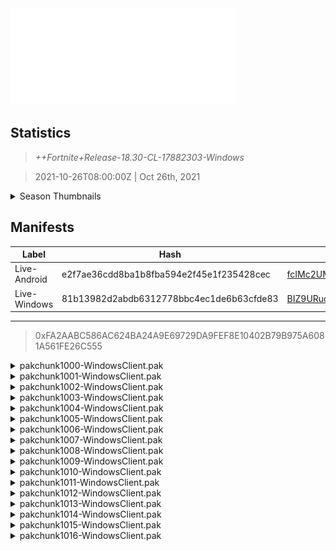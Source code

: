 <div style="pointer-events: none">
  <img style="pointer-events: none" src="https://raw.githubusercontent.com/Tectors/fn-archive/master/.github/source/dependents/gen.18.30.svg" width="360" height="155">
<div>

## Statistics
> *++Fortnite+Release-18.30-CL-17882303-Windows*

> 2021-10-26T08:00:00Z | Oct 26th, 2021

<details>
  <summary>Season Thumbnails</summary>

  > Seasonal thumbnails are a season's normal ltms and their photos.

  | Name | ID |
  | - | - |
  | [Solo](https://raw.githubusercontent.com/Tectors/fn-archive/master/.github/source/dependents/monthly-rotaton/playlist_defaultsolo_18_30.png) | Playlist_DefaultSolo |
  | [Duos](https://raw.githubusercontent.com/Tectors/fn-archive/master/.github/source/dependents/monthly-rotaton/playlist_defaultduo_18_30.png) | Playlist_DefaultDuo |
  | [Trios](https://raw.githubusercontent.com/Tectors/fn-archive/master/.github/source/dependents/monthly-rotaton/playlist_trios_18_30.png) | Playlist_Trios |
  | [Squads](https://raw.githubusercontent.com/Tectors/fn-archive/master/.github/source/dependents/monthly-rotaton/playlist_defaultsquad_18_30.png) | Playlist_DefaultSquad |
</details>

## Manifests
| Label | Hash | Route |
| - | - | - |
| Live-Android | e2f7ae36cdd8ba1b8fba594e2f45e1f235428cec | [fcIMc2UMlmge6hkDikGr3WBmV_VrzA](https://github.com/Tectors/fn-archive/blob/master/manifests/fcIMc2UMlmge6hkDikGr3WBmV_VrzA.manifest) |
| Live-Windows | 81b13982d2abdb6312778bbc4ec1de6b63cfde83 | [BIZ9URud-wgSnyLid0OGLukI37r96A](https://github.com/Tectors/fn-archive/blob/master/manifests/BIZ9URud-wgSnyLid0OGLukI37r96A.manifest) |

---

> 0xFA2AABC586AC624BA24A9E69729DA9FEF8E10402B79B975A6081A561FE26C555

<details>
  <summary>pakchunk1000-WindowsClient.pak</summary>

  > FortniteGame/Content/Paks/pakchunk1000-WindowsClient.pak

  > 0xD03DD7497D4A18847F5160442DCC4AC49A74EB16D4F7A4DEB45636473F51EB5E
  > 00BD73648F7CD05EDE0B2D4C33B499BD

  </details>

<details>
  <summary>pakchunk1001-WindowsClient.pak</summary>

  > FortniteGame/Content/Paks/pakchunk1001-WindowsClient.pak

  > 0x64A675F846FEEC2A737CB1CCAA285854DF7E8154286EA058416E6687C2352A90
  > 0DE6839DE97A78F987D7A34D644BB3AD

  </details>

<details>
  <summary>pakchunk1002-WindowsClient.pak</summary>

  > FortniteGame/Content/Paks/pakchunk1002-WindowsClient.pak

  > 0xE2A41B137AAD14BFA84C4CEFC582309761FA02C1BBCF5FF7CCD3BD24474739DF
  > 0E32ED911D1D1D67115812FB22317555

  <img src="https://raw.githubusercontent.com/Tectors/fn-archive/master/.github/source/dependents/referred/BID_882_EerieGhost_Y9N1T.svg" width="100"> 
</details>

<details>
  <summary>pakchunk1003-WindowsClient.pak</summary>

  > FortniteGame/Content/Paks/pakchunk1003-WindowsClient.pak

  > 0x2812FD66ACE87262EF72AE64DE6C1309EA1E7957C9770F708EE41A714AE0E74C
  > 21D9E3FA446D32EE85025841557C1E4C

  <img src="https://raw.githubusercontent.com/Tectors/fn-archive/master/.github/source/dependents/referred/SPID_328_GrasshopperHammer_5D0FN.svg" width="100"> <img src="https://raw.githubusercontent.com/Tectors/fn-archive/master/.github/source/dependents/referred/SPID_327_GrasshopperHeart_CP6MR.svg" width="100"> <img src="https://raw.githubusercontent.com/Tectors/fn-archive/master/.github/source/dependents/referred/SPID_322_Grasshopper_83HQ3.svg" width="100"> <img src="https://raw.githubusercontent.com/Tectors/fn-archive/master/.github/source/dependents/referred/Pickaxe_ID_696_Grasshopper_Male_24OGH.svg" width="100"> <img src="https://raw.githubusercontent.com/Tectors/fn-archive/master/.github/source/dependents/referred/EID_Grasshopper_8D51K.svg" width="100"> <img src="https://raw.githubusercontent.com/Tectors/fn-archive/master/.github/source/dependents/referred/CID_A_243_Athena_Commando_F_Grasshopper_E_L6I24.svg" width="100"> <img src="https://raw.githubusercontent.com/Tectors/fn-archive/master/.github/source/dependents/referred/CID_A_242_Athena_Commando_F_Grasshopper_D_EIQ7X.svg" width="100"> <img src="https://raw.githubusercontent.com/Tectors/fn-archive/master/.github/source/dependents/referred/CID_A_241_Athena_Commando_F_Grasshopper_C_QGV1I.svg" width="100"> <img src="https://raw.githubusercontent.com/Tectors/fn-archive/master/.github/source/dependents/referred/CID_A_240_Athena_Commando_F_Grasshopper_B_9RSI1.svg" width="100"> <img src="https://raw.githubusercontent.com/Tectors/fn-archive/master/.github/source/dependents/referred/CID_A_239_Athena_Commando_F_Grasshopper_H6LB7.svg" width="100"> <img src="https://raw.githubusercontent.com/Tectors/fn-archive/master/.github/source/dependents/referred/CID_A_238_Athena_Commando_M_Grasshopper_E_Q14K1.svg" width="100"> <img src="https://raw.githubusercontent.com/Tectors/fn-archive/master/.github/source/dependents/referred/CID_A_237_Athena_Commando_M_Grasshopper_D_5OEIK.svg" width="100"> <img src="https://raw.githubusercontent.com/Tectors/fn-archive/master/.github/source/dependents/referred/CID_A_236_Athena_Commando_M_Grasshopper_C_47TZ8.svg" width="100"> <img src="https://raw.githubusercontent.com/Tectors/fn-archive/master/.github/source/dependents/referred/CID_A_235_Athena_Commando_M_Grasshopper_B_RHQUY.svg" width="100"> <img src="https://raw.githubusercontent.com/Tectors/fn-archive/master/.github/source/dependents/referred/CID_A_234_Athena_Commando_M_Grasshopper_A_57ARK.svg" width="100"> <img src="https://raw.githubusercontent.com/Tectors/fn-archive/master/.github/source/dependents/referred/CID_A_233_Athena_Commando_M_Grasshopper_5GTT3.svg" width="100"> <img src="https://raw.githubusercontent.com/Tectors/fn-archive/master/.github/source/dependents/referred/BID_896_GrasshopperMale_BRT10.svg" width="100"> 
</details>

<details>
  <summary>pakchunk1004-WindowsClient.pak</summary>

  > FortniteGame/Content/Paks/pakchunk1004-WindowsClient.pak

  > 0xA4DCB51AD7D5CF29AA69C3AA5D1635E04644BC8E594950F9005C658715C2E6A9
  > 2E5F91AEF58F310AE2044EA39C43BB81

  <img src="https://raw.githubusercontent.com/Tectors/fn-archive/master/.github/source/dependents/referred/Wrap_409_CritterManiac_1B4II.svg" width="100"> <img src="https://raw.githubusercontent.com/Tectors/fn-archive/master/.github/source/dependents/referred/Pickaxe_ID_683_CritterManiacMale_S4I63.svg" width="100"> <img src="https://raw.githubusercontent.com/Tectors/fn-archive/master/.github/source/dependents/referred/CID_A_218_Athena_Commando_M_CritterManiac_KV6J0.svg" width="100"> <img src="https://raw.githubusercontent.com/Tectors/fn-archive/master/.github/source/dependents/referred/BID_870_CritterManiac_8Y8KK.svg" width="100"> 
</details>

<details>
  <summary>pakchunk1005-WindowsClient.pak</summary>

  > FortniteGame/Content/Paks/pakchunk1005-WindowsClient.pak

  > 0x1BAA5501FFEE9751CF621EACD8CD65F06E219FADA377091C6DE81E2E8C4BED8D
  > 360CD59F6F7B68A441DDED9DB5FD13D7

  <img src="https://raw.githubusercontent.com/Tectors/fn-archive/master/.github/source/dependents/referred/LSID_364_Ashes_0XBPK.svg" width="100"> <img src="https://raw.githubusercontent.com/Tectors/fn-archive/master/.github/source/dependents/referred/EID_Ashes_MYQ8O.svg" width="100"> <img src="https://raw.githubusercontent.com/Tectors/fn-archive/master/.github/source/dependents/referred/CID_A_231_Athena_Commando_F_Ashes_TKGK9.svg" width="100"> <img src="https://raw.githubusercontent.com/Tectors/fn-archive/master/.github/source/dependents/referred/BID_897_AshesFemale_DV4RB.svg" width="100"> 
</details>

<details>
  <summary>pakchunk1006-WindowsClient.pak</summary>

  > FortniteGame/Content/Paks/pakchunk1006-WindowsClient.pak

  > 0x44D23F2AF2C45DC1A81A7937FC029A61BC8999732D425F599AF97C12B78F0788
  > 545B9777127F4BE242F802C627356B7E

  <img src="https://raw.githubusercontent.com/Tectors/fn-archive/master/.github/source/dependents/referred/Pickaxe_ID_691_RelishMale_FVCA7.svg" width="100"> <img src="https://raw.githubusercontent.com/Tectors/fn-archive/master/.github/source/dependents/referred/Pickaxe_ID_690_RelishFemale_DC74M.svg" width="100"> <img src="https://raw.githubusercontent.com/Tectors/fn-archive/master/.github/source/dependents/referred/LSID_360_Relish_FRX3N.svg" width="100"> <img src="https://raw.githubusercontent.com/Tectors/fn-archive/master/.github/source/dependents/referred/EID_Relish_TNPZI.svg" width="100"> <img src="https://raw.githubusercontent.com/Tectors/fn-archive/master/.github/source/dependents/referred/CID_A_222_Athena_Commando_F_Relish_G6S5T.svg" width="100"> <img src="https://raw.githubusercontent.com/Tectors/fn-archive/master/.github/source/dependents/referred/CID_A_221_Athena_Commando_M_Relish_8364H.svg" width="100"> <img src="https://raw.githubusercontent.com/Tectors/fn-archive/master/.github/source/dependents/referred/BID_874_RelishFemale_I7B41.svg" width="100"> <img src="https://raw.githubusercontent.com/Tectors/fn-archive/master/.github/source/dependents/referred/BID_873_RelishMale_0Q8D9.svg" width="100"> 
</details>

<details>
  <summary>pakchunk1007-WindowsClient.pak</summary>

  > FortniteGame/Content/Paks/pakchunk1007-WindowsClient.pak

  > 0x53EF9E3DCE4DEB688CB446E3AC9192C0D09A59E47A52834CB564BCE73247C27B
  > 5E2A3EE7CE3884E31F58D83485D8B122

  <img src="https://raw.githubusercontent.com/Tectors/fn-archive/master/.github/source/dependents/referred/Wrap_413_SAM_WK0AX.svg" width="100"> <img src="https://raw.githubusercontent.com/Tectors/fn-archive/master/.github/source/dependents/referred/Pickaxe_ID_697_SAMFemale1H_RV6AN.svg" width="100"> <img src="https://raw.githubusercontent.com/Tectors/fn-archive/master/.github/source/dependents/referred/LSID_363_DarkTrioNov_4B2M5.svg" width="100"> <img src="https://raw.githubusercontent.com/Tectors/fn-archive/master/.github/source/dependents/referred/CID_A_255_Athena_Commando_F_SAM_QA7ZS.svg" width="100"> <img src="https://raw.githubusercontent.com/Tectors/fn-archive/master/.github/source/dependents/referred/BID_888_SAM_4LYL3.svg" width="100"> 
</details>

<details>
  <summary>pakchunk1008-WindowsClient.pak</summary>

  > FortniteGame/Content/Paks/pakchunk1008-WindowsClient.pak

  > 0xE96390474917256049E268B29325128FF85C1F8BB9253485A414F06887881714
  > 6537263AA4E53B6A7B7D4AE3DE12826C

  </details>

<details>
  <summary>pakchunk1009-WindowsClient.pak</summary>

  > FortniteGame/Content/Paks/pakchunk1009-WindowsClient.pak

  > 0xD0181080A65146E3C5128AA7EC2C595612C139FA42137A8B28642565CF9203CD
  > 72CC2893A6B672F3854F36629B770774

  <img src="https://raw.githubusercontent.com/Tectors/fn-archive/master/.github/source/dependents/referred/SPID_325_UproarGraffiti_QFE4O.svg" width="100"> <img src="https://raw.githubusercontent.com/Tectors/fn-archive/master/.github/source/dependents/referred/Pickaxe_ID_699_UproarBraidsFemale_LY5GM.svg" width="100"> <img src="https://raw.githubusercontent.com/Tectors/fn-archive/master/.github/source/dependents/referred/MusicPack_112_Uproar_59WME.svg" width="100"> <img src="https://raw.githubusercontent.com/Tectors/fn-archive/master/.github/source/dependents/referred/LSID_366_Uproar_8MFSF.svg" width="100"> <img src="https://raw.githubusercontent.com/Tectors/fn-archive/master/.github/source/dependents/referred/LSID_362_Jinx_F9OY4.svg" width="100"> <img src="https://raw.githubusercontent.com/Tectors/fn-archive/master/.github/source/dependents/referred/CID_A_256_Athena_Commando_F_UproarBraids_8IOZW.svg" width="100"> <img src="https://raw.githubusercontent.com/Tectors/fn-archive/master/.github/source/dependents/referred/BID_890_UproarBraids_EF68P.svg" width="100"> 
</details>

<details>
  <summary>pakchunk1010-WindowsClient.pak</summary>

  > FortniteGame/Content/Paks/pakchunk1010-WindowsClient.pak

  > 0xB3B815190B90CF6083C2A35D6BA757411A87F66A55E8D505BB5CDAA038A14185
  > 8CB3CD29BF1611B7CA90D1C635859415

  <img src="https://raw.githubusercontent.com/Tectors/fn-archive/master/.github/source/dependents/referred/EID_ChickenLeg_TDJ0O.svg" width="100"> 
</details>

<details>
  <summary>pakchunk1011-WindowsClient.pak</summary>

  > FortniteGame/Content/Paks/pakchunk1011-WindowsClient.pak

  > 0xCC4D9D760A17AC9ED7D14124A6152DCACD027A84F3203A40679F1B7AA3A4C783
  > AC22C5B2B654FE15BDCC8B664D033140

  <img src="https://raw.githubusercontent.com/Tectors/fn-archive/master/.github/source/dependents/referred/CID_A_232_Athena_Commando_F_CritterStreak_YILHR.svg" width="100"> 
</details>

<details>
  <summary>pakchunk1012-WindowsClient.pak</summary>

  > FortniteGame/Content/Paks/pakchunk1012-WindowsClient.pak

  > 0x5BB3682022D9B7D2F677B5D9E5D4FD82D23CD0CC8E8B393BB80F4BB7003F11DC
  > BE2C3EF59AB81D812AF5B8153325998F

  <img src="https://raw.githubusercontent.com/Tectors/fn-archive/master/.github/source/dependents/referred/Pickaxe_ID_687_GiggleMale_YCQ4S.svg" width="100"> <img src="https://raw.githubusercontent.com/Tectors/fn-archive/master/.github/source/dependents/referred/LSID_359_Giggle_6OHH8.svg" width="100"> <img src="https://raw.githubusercontent.com/Tectors/fn-archive/master/.github/source/dependents/referred/Glider_ID_323_GiggleMale_XADT7.svg" width="100"> <img src="https://raw.githubusercontent.com/Tectors/fn-archive/master/.github/source/dependents/referred/CID_A_219_Athena_Commando_M_Giggle_C2UK0.svg" width="100"> <img src="https://raw.githubusercontent.com/Tectors/fn-archive/master/.github/source/dependents/referred/BID_872_Giggle_LN5LR.svg" width="100"> 
</details>

<details>
  <summary>pakchunk1013-WindowsClient.pak</summary>

  > FortniteGame/Content/Paks/pakchunk1013-WindowsClient.pak

  > 0xDE646D492BBD3D30650B736918041C15E9EDEBAD0FB678B81DB197F998F52880
  > C23FA9BDE9342B508B8AABBEEA6699A2

  <img src="https://raw.githubusercontent.com/Tectors/fn-archive/master/.github/source/dependents/referred/Wrap_404_CritterFrenzy_SNXC0.svg" width="100"> <img src="https://raw.githubusercontent.com/Tectors/fn-archive/master/.github/source/dependents/referred/Pickaxe_ID_676_CritterFrenzyMale_B21OE.svg" width="100"> <img src="https://raw.githubusercontent.com/Tectors/fn-archive/master/.github/source/dependents/referred/CID_A_214_Athena_Commando_M_CritterFrenzy_YDM1L.svg" width="100"> <img src="https://raw.githubusercontent.com/Tectors/fn-archive/master/.github/source/dependents/referred/BID_867_CritterFrenzy_3VYKQ.svg" width="100"> 
</details>

<details>
  <summary>pakchunk1014-WindowsClient.pak</summary>

  > FortniteGame/Content/Paks/pakchunk1014-WindowsClient.pak

  > 0xA8E750511F75B32B2A0D110B3A0CFF61567B3E269EF21A9CAE7616F747D7B6F5
  > D517F2A448CCB9B47E5004894BC62ACF

  <img src="https://raw.githubusercontent.com/Tectors/fn-archive/master/.github/source/dependents/referred/Pickaxe_ID_680_TomcatMale_LOSMX.svg" width="100"> <img src="https://raw.githubusercontent.com/Tectors/fn-archive/master/.github/source/dependents/referred/Glider_ID_318_Wombat_1MQMN.svg" width="100"> <img src="https://raw.githubusercontent.com/Tectors/fn-archive/master/.github/source/dependents/referred/CID_A_212_Athena_Commando_M_Tomcat_M1Z6G.svg" width="100"> <img src="https://raw.githubusercontent.com/Tectors/fn-archive/master/.github/source/dependents/referred/BID_863_Tomcat_5V2TZ.svg" width="100"> 
</details>

<details>
  <summary>pakchunk1015-WindowsClient.pak</summary>

  > FortniteGame/Content/Paks/pakchunk1015-WindowsClient.pak

  > 0xF05BFB8C0F08499DE23A534279A79E1A1F6B99157A42F2FBB1BB31E70613BE77
  > DD07D332EE51C9C9585F5249FD62A45A

  <img src="https://raw.githubusercontent.com/Tectors/fn-archive/master/.github/source/dependents/referred/CID_A_223_Athena_Commando_M_Glitz_MJ5WQ.svg" width="100"> 
</details>

<details>
  <summary>pakchunk1016-WindowsClient.pak</summary>

  > FortniteGame/Content/Paks/pakchunk1016-WindowsClient.pak

  > 0x2C7D695D0D77284A187F1C729402E7F23692D2DFFB22B5515663BC51789E6955
  > F044853E82632E827ED91FB4AFBD28DF

  <img src="https://raw.githubusercontent.com/Tectors/fn-archive/master/.github/source/dependents/referred/Pickaxe_ID_694_SunrisePalace1H_SDI6M.svg" width="100"> <img src="https://raw.githubusercontent.com/Tectors/fn-archive/master/.github/source/dependents/referred/Pickaxe_ID_693_SunriseCastle1H_5XE1U.svg" width="100"> <img src="https://raw.githubusercontent.com/Tectors/fn-archive/master/.github/source/dependents/referred/LSID_358_Sunrise_1Q2KG.svg" width="100"> <img src="https://raw.githubusercontent.com/Tectors/fn-archive/master/.github/source/dependents/referred/Glider_ID_324_SunriseCastleMale_2R4Q3.svg" width="100"> <img src="https://raw.githubusercontent.com/Tectors/fn-archive/master/.github/source/dependents/referred/EID_Sunrise_RPZ6M.svg" width="100"> <img src="https://raw.githubusercontent.com/Tectors/fn-archive/master/.github/source/dependents/referred/CID_A_216_Athena_Commando_M_SunrisePalace_BBQY0.svg" width="100"> <img src="https://raw.githubusercontent.com/Tectors/fn-archive/master/.github/source/dependents/referred/CID_A_215_Athena_Commando_F_SunriseCastle_48TIZ.svg" width="100"> <img src="https://raw.githubusercontent.com/Tectors/fn-archive/master/.github/source/dependents/referred/BID_876_SunrisePalace_7JPK6.svg" width="100"> <img src="https://raw.githubusercontent.com/Tectors/fn-archive/master/.github/source/dependents/referred/BID_875_SunriseCastle_91J3L.svg" width="100"> 
</details>

